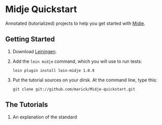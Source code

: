 Midje Quickstart
================

Annotated (tutorialized) projects to help you get started
with [Midje](https://github.com/marick/Midje).

Getting Started
------------

1.  Download [Leiningen](https://github.com/technomancy/leiningen).

2.  Add the `lein midje` command, which you will use to run
     tests:

     `lein plugin install lein-midje 1.0.9`

2.  Put the tutorial sources on your dirsk. At the command line, type this:

     `git clone git://github.com/marick/Midje-quickstart.git`


The Tutorials
----------

1. An explanation of the standard
